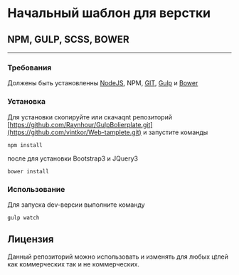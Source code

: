 # Начальный шаблон для верстки
## NPM, GULP, SCSS, BOWER
---
### Требования
Должены быть установленны [NodeJS](https://nodejs.org), NPM, [GIT](https://git-scm.com/), [Gulp](http://gulpjs.com/) и [Bower](https://bower.io/)
### Установка
Для установки скопируйте или скачаqnt репозиторий [https://github.com/Raynhour/GulpBolierplate.git](https://github.com/vintkor/Web-tamplete.git) и запустите команды 
```
npm install
```
после для установки Bootstrap3 и JQuery3
```
bower install
```
### Использование
Для запуска dev-версии выполните команду
```
gulp watch
```
## Лицензия
Данный репозиторий можно использовать и изменять для любых цtлей как коммерческих так и не коммерческих.